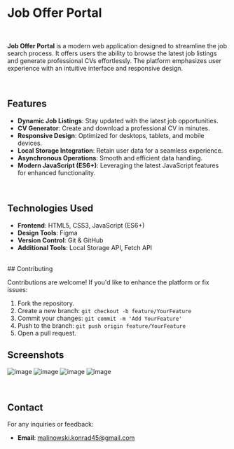 # Job Offer Portal

<br>

**Job Offer Portal** is a modern web application designed to streamline the job search process. It offers users the ability to browse the latest job listings and generate professional CVs effortlessly. The platform emphasizes user experience with an intuitive interface and responsive design.

<br>

## Features

- **Dynamic Job Listings**: Stay updated with the latest job opportunities.
- **CV Generator**: Create and download a professional CV in minutes.
- **Responsive Design**: Optimized for desktops, tablets, and mobile devices.
- **Local Storage Integration**: Retain user data for a seamless experience.
- **Asynchronous Operations**: Smooth and efficient data handling.
- **Modern JavaScript (ES6+)**: Leveraging the latest JavaScript features for enhanced functionality.

<br>

## Technologies Used

- **Frontend**: HTML5, CSS3, JavaScript (ES6+)
- **Design Tools**: Figma
- **Version Control**: Git & GitHub
- **Additional Tools**: Local Storage API, Fetch API


<br>
## Contributing

Contributions are welcome! If you'd like to enhance the platform or fix issues:

1. Fork the repository.
2. Create a new branch: `git checkout -b feature/YourFeature`
3. Commit your changes: `git commit -m 'Add YourFeature'`
4. Push to the branch: `git push origin feature/YourFeature`
5. Open a pull request.


## Screenshots
![image](https://github.com/user-attachments/assets/cc198207-deb1-4d54-a4a5-671b5a16bb1c)
![image](https://github.com/user-attachments/assets/839a6a61-bda9-4cba-8a11-71f96678cd8a)
![image](https://github.com/user-attachments/assets/10622e29-3741-4376-98e0-ae20945f623a)
![image](https://github.com/user-attachments/assets/a5f046ad-f610-40dc-945d-8d6b1fa954e3)


<br>


## Contact

For any inquiries or feedback:

- **Email**: [malinowski.konrad45@gmail.com](mailto:malinowski.konrad45@gmail.com)






